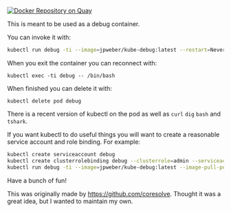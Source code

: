 [![Docker Repository on Quay](https://quay.io/repository/dcooley/debug/status "Docker Repository on Quay")](https://quay.io/repository/dcooley/debug)

This is meant to be used as a debug container.

You can invoke it with:

``` bash
kubectl run debug -ti --image=jpweber/kube-debug:latest --restart=Never --image-pull-policy=Always -- /bin/bash
```

When you exit the container you can reconnect with:

`kubectl exec -ti debug -- /bin/bash`

When finished you can delete it with:

`kubectl delete pod debug`

There is a recent version of kubectl on the pod as well as `curl` `dig` `bash` and `tshark`.

If you want kubectl to do useful things you will want to create a reasonable service account and role binding. 
For example:

``` bash
kubectl create serviceaccount debug
kubectl create clusterrolebinding debug --clusterrole=admin --serviceaccount=default:debug
kubectl run debug -ti --image=jpweber/kube-debug:latest --image-pull-policy=Always --overrides='{ "spec": { "serviceAccountName": "debug" } }'   --restart=Never -- /bin/bash
```



Have a bunch of fun!

This was originally made by https://github.com/coresolve. Thought it was a great idea, but I wanted to maintain my own. 